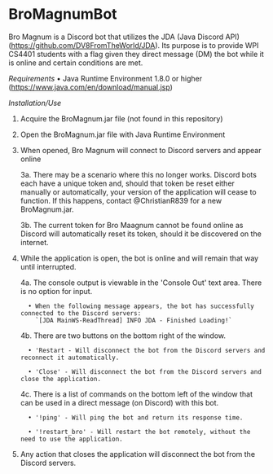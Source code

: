 # BroMagnumBot

Bro Magnum is a Discord bot that utilizes the JDA (Java Discord API) (https://github.com/DV8FromTheWorld/JDA). Its purpose is to provide WPI CS4401 students with a flag given they direct message (DM) the bot while it is online and certain conditions are met.

*Requirements*
• Java Runtime Environment 1.8.0 or higher (https://www.java.com/en/download/manual.jsp)

*Installation/Use*
1.  Acquire the BroMagnum.jar file (not found in this repository)

2.  Open the BroMagnum.jar file with Java Runtime Environment

3.  When opened, Bro Magnum will connect to Discord servers and appear online
      
      3a. There may be a scenario where this no longer works. Discord bots each have a unique token and, should that token be reset either manually or automatically, your version of the application will cease to function. If this happens, contact @ChristianR839 for a new BroMagnum.jar.
      
      3b. The current token for Bro Maagnum cannot be found online as Discord will automatically reset its token, should it be discovered on the internet.

4.  While the application is open, the bot is online and will remain that way until interrupted.
      
      4a. The console output is viewable in the 'Console Out' text area. There is no option for input.
          
          • When the following message appears, the bot has successfully connected to the Discord servers:
            `[JDA MainWS-ReadThread] INFO JDA - Finished Loading!`
      
      4b. There are two buttons on the bottom right of the window.
          
          • 'Restart - Will disconnect the bot from the Discord servers and reconnect it automatically.
          
          • 'Close' - Will disconnect the bot from the Discord servers and close the application.
      
      4c. There is a list of commands on the bottom left of the window that can be used in a direct message (on Discord) with this bot.
          
          • '!ping' - Will ping the bot and return its response time.
          
          • '!restart_bro' - Will restart the bot remotely, without the need to use the application.

5. Any action that closes the application will disconnect the bot from the Discord servers.
